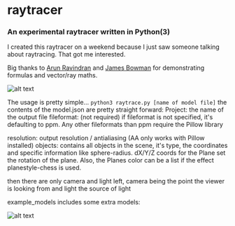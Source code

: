 # raytracer
### An experimental raytracer written in Python(3)

I created this raytracer on a weekend because I just saw someone talking about raytracing. That got me interested.

Big thanks to [Arun Ravindran](https://www.youtube.com/channel/UCj7bqdW_FLpzUIzlSbXLp_A) and [James Bowman](https://github.com/jamesbowman) for demonstrating formulas and vector/ray maths.

![alt text](https://i.imgur.com/MWXSCeo.png "The example model included in the Repository")

The usage is pretty simple...
`python3 raytrace.py [name of model file]`
the contents of the model.json are pretty straight forward:
Project: the name of the output file
fileformat: (not required) if fileformat is not specified, it's defaulting to ppm. Any other fileformats than ppm require the Pillow library

resolution: output resolution / antialiasing (AA only works with Pillow installed)
objects: contains all objects in the scene, it's type, the coordinates and specific information like sphere-radius. dX/Y/Z coords for the Plane set the rotation of the plane. Also, the Planes color can be a list if the effect planestyle-chess is used.

then there are only camera and light left, camera being the point the viewer is looking from and light the source of light


example_models includes some extra models:

![alt text](https://i.imgur.com/nhujUx0.png "chessuniverse.json")
